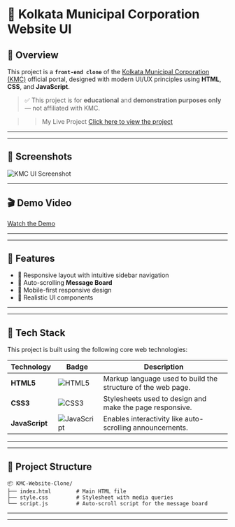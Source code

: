 # 🌆 Kolkata Municipal Corporation Website UI

## 📌 Overview

This project is a **`front-end clone`** of the [Kolkata Municipal Corporation (KMC)](https://www.kmcgov.in/KMCPortal/jsp/KMCPortalHome1.jsp) official portal, designed with modern UI/UX principles using **HTML**, **CSS**, and **JavaScript**.

> ✅ This project is for **educational** and **demonstration purposes only** — not affiliated with KMC.

>> My Live Project [Click here to view the project]()

---
---

## 📸 Screenshots

![KMC UI Screenshot](https://github.com/Priyash-Das/Photos/blob/main/Kolkata%20Municipal%20Corporation%20Website%20UI.png)

---

## 🎬 Demo Video

[Watch the Demo](https://drive.google.com/drive/folders/11KfjaAawLplomggs2I8DgBHCMZ0-vTBd?usp=sharing)

---
---

## 🎯 Features

- 🎨 Responsive layout with intuitive sidebar navigation
- 📰 Auto-scrolling **Message Board**
- 📱 Mobile-first responsive design
- 📸 Realistic UI components

---
---

## 🧱 Tech Stack

This project is built using the following core web technologies:

| Technology     | Badge                                                                                   | Description                                                        |
|----------------|------------------------------------------------------------------------------------------|--------------------------------------------------------------------|
| **HTML5**      | ![HTML5](https://img.shields.io/badge/HTML5-E34F26?style=flat&logo=html5&logoColor=white) | Markup language used to build the structure of the web page.       |
| **CSS3**       | ![CSS3](https://img.shields.io/badge/CSS3-1572B6?style=flat&logo=css3&logoColor=white)   | Stylesheets used to design and make the page responsive.           |
| **JavaScript** | ![JavaScript](https://img.shields.io/badge/JavaScript-F7DF1E?style=flat&logo=javascript&logoColor=black) | Enables interactivity like auto-scrolling announcements.           |

---
---

## 📂 Project Structure

```plaintext
📦 KMC-Website-Clone/
├── index.html        # Main HTML file
├── style.css         # Stylesheet with media queries
└── script.js         # Auto-scroll script for the message board
```

---
---
